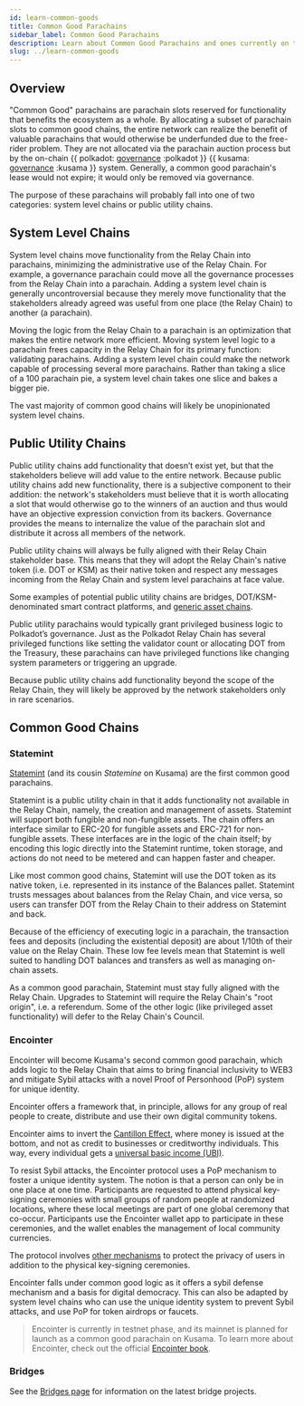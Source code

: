 ```yaml
---
id: learn-common-goods
title: Common Good Parachains
sidebar_label: Common Good Parachains
description: Learn about Common Good Parachains and ones currently on the network.
slug: ../learn-common-goods
---
```


## Overview

"Common Good" parachains are parachain slots reserved for functionality that benefits the ecosystem
as a whole. By allocating a subset of parachain slots to common good chains, the entire network can
realize the benefit of valuable parachains that would otherwise be underfunded due to the free-rider
problem. They are not allocated via the parachain auction process but by the on-chain
{{ polkadot: [governance](learn-governance.md) :polkadot }}
{{ kusama: [governance](mirror-learn-governance.md) :kusama }} system. Generally, a common good
parachain's lease would not expire; it would only be removed via governance.

The purpose of these parachains will probably fall into one of two categories: system level chains
or public utility chains.

## System Level Chains

System level chains move functionality from the Relay Chain into parachains, minimizing the
administrative use of the Relay Chain. For example, a governance parachain could move all the
governance processes from the Relay Chain into a parachain. Adding a system level chain is generally
uncontroversial because they merely move functionality that the stakeholders already agreed was
useful from one place (the Relay Chain) to another (a parachain).

Moving the logic from the Relay Chain to a parachain is an optimization that makes the entire
network more efficient. Moving system level logic to a parachain frees capacity in the Relay Chain
for its primary function: validating parachains. Adding a system level chain could make the network
capable of processing several more parachains. Rather than taking a slice of a 100 parachain pie, a
system level chain takes one slice and bakes a bigger pie.

The vast majority of common good chains will likely be unopinionated system level chains.

## Public Utility Chains

Public utility chains add functionality that doesn’t exist yet, but that the stakeholders believe
will add value to the entire network. Because public utility chains add new functionality, there is
a subjective component to their addition: the network's stakeholders must believe that it is
worth allocating a slot that would otherwise go to the winners of an auction and thus would have an
objective expression conviction from its backers. Governance provides the means to internalize
the value of the parachain slot and distribute it across all members of the network.

Public utility chains will always be fully aligned with their Relay Chain stakeholder base. This
means that they will adopt the Relay Chain's native token (i.e. DOT or KSM) as their native token
and respect any messages incoming from the Relay Chain and system level parachains at face value.

Some examples of potential public utility chains are bridges, DOT/KSM-denominated smart contract
platforms, and [generic asset chains](#statemint).

Public utility parachains would typically grant privileged business logic to Polkadot’s governance.
Just as the Polkadot Relay Chain has several privileged functions like setting the validator count
or allocating DOT from the Treasury, these parachains can have privileged functions like changing
system parameters or triggering an upgrade.

Because public utility chains add functionality beyond the scope of the Relay Chain, they will
likely be approved by the network stakeholders only in rare scenarios.

## Common Good Chains

### Statemint

[Statemint](https://github.com/paritytech/cumulus/tree/master/polkadot-parachains/statemint) 
(and its cousin *Statemine* on Kusama) are the first common good parachains.

Statemint is a public utility chain in that it adds functionality not available in the Relay Chain, 
namely, the creation and management of assets. Statemint will support both fungible and non-fungible 
assets. The chain offers an interface similar to ERC-20 for fungible assets and ERC-721 for non-fungible 
assets. These interfaces are in the logic of the chain itself; by encoding this logic directly into the 
Statemint runtime, token storage, and actions do not need to be metered and can happen faster and cheaper.

Like most common good chains, Statemint will use the DOT token as its native token, i.e. represented
in its instance of the Balances pallet. Statemint trusts messages about balances from the Relay
Chain, and vice versa, so users can transfer DOT from the Relay Chain to their address on Statemint
and back.

Because of the efficiency of executing logic in a parachain, the transaction fees and deposits
(including the existential deposit) are about 1/10th of their value on the Relay Chain. These low fee
levels mean that Statemint is well suited to handling DOT balances and transfers as well as managing
on-chain assets.

As a common good parachain, Statemint must stay fully aligned with the Relay Chain. Upgrades to
Statemint will require the Relay Chain's "root origin", i.e. a referendum. Some of the other logic
(like privileged asset functionality) will defer to the Relay Chain's Council.

### Encointer

Encointer will become Kusama's second common good parachain, which adds logic to the Relay Chain
that aims to bring financial inclusivity to WEB3 and mitigate Sybil attacks with a novel 
Proof of Personhood (PoP) system for unique identity. 

Encointer offers a framework that, in principle, allows for any group of real people to create, 
distribute and use their own digital community tokens.

Encointer aims to invert the [Cantillon Effect](https://www.newworldencyclopedia.org/entry/Richard_Cantillon), 
where money is issued at the bottom, and not as credit to businesses or creditworthy individuals. This way, 
every individual gets a [universal basic income (UBI)](https://book.encointer.org/economics-ubi.html).

To resist Sybil attacks, the Encointer protocol uses a PoP mechanism to foster a 
unique identity system. The notion is that a person can only be in one place at one time. 
Participants are requested to attend physical key-signing ceremonies with small groups of random people 
at randomized locations, where these local meetings are part of one global ceremony that co-occur. 
Participants use the Encointer wallet app to participate in these ceremonies, and the wallet enables the 
management of local community currencies.

The protocol involves [other mechanisms](https://book.encointer.org/ssi.html#privacy-considerations) to 
protect the privacy of users in addition to the physical key-signing ceremonies.

Encointer falls under common good logic as it offers a sybil defense mechanism and a basis for digital 
democracy. This can also be adapted by system level chains who can use the unique identity system to 
prevent Sybil attacks, and use PoP for token airdrops or faucets.

> Encointer is currently in testnet phase, and its mainnet is planned for launch as a common good parachain 
> on Kusama. To learn more about Encointer, check out the official 
> [Encointer book](https://book.encointer.org/introduction.html).

### Bridges

See the [Bridges page](learn-bridges.md) for information on the latest bridge projects.
